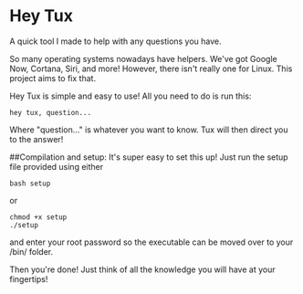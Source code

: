 # Hey Tux
A quick tool I made to help with any questions you have.

So many operating systems nowadays have helpers. We've got Google Now, Cortana, Siri, and more! However, there isn't really one for Linux. This project aims to fix that.

Hey Tux is simple and easy to use! All you need to do is run this:

    hey tux, question...

Where "question..." is whatever you want to know. Tux will then direct you to the answer!

##Compilation and setup:
It's super easy to set this up! Just run the setup file provided using either

    bash setup

or 

    chmod +x setup
    ./setup

and enter your root password so the executable can be moved over to your /bin/ folder. 

Then you're done! Just think of all the knowledge you will have at your fingertips!
